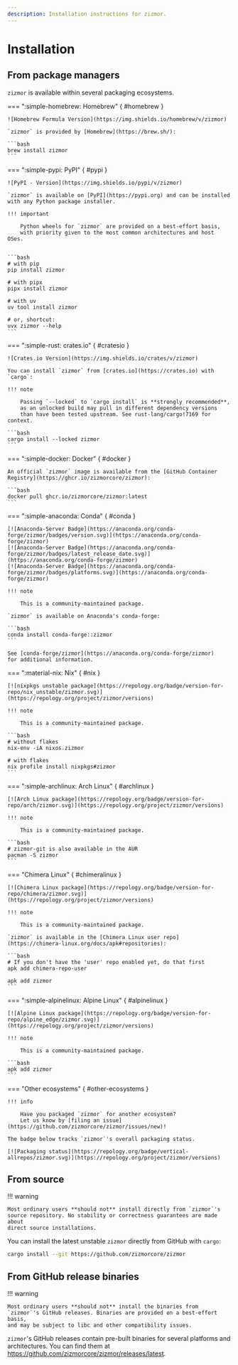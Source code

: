```yaml
---
description: Installation instructions for zizmor.
---
```


# Installation

## From package managers

`zizmor` is available within several packaging ecosystems.

=== ":simple-homebrew: Homebrew" { #homebrew }

    ![Homebrew Formula Version](https://img.shields.io/homebrew/v/zizmor)

    `zizmor` is provided by [Homebrew](https://brew.sh/):

    ```bash
    brew install zizmor
    ```

=== ":simple-pypi: PyPI" { #pypi }

    ![PyPI - Version](https://img.shields.io/pypi/v/zizmor)

    `zizmor` is available on [PyPI](https://pypi.org) and can be installed
    with any Python package installer.

    !!! important

        Python wheels for `zizmor` are provided on a best-effort basis,
        with priority given to the most common architectures and host OSes.


    ```bash
    # with pip
    pip install zizmor

    # with pipx
    pipx install zizmor

    # with uv
    uv tool install zizmor

    # or, shortcut:
    uvx zizmor --help
    ```

=== ":simple-rust: crates.io" { #cratesio }

    ![Crates.io Version](https://img.shields.io/crates/v/zizmor)

    You can install `zizmor` from [crates.io](https://crates.io) with `cargo`:

    !!! note

        Passing `--locked` to `cargo install` is **strongly recommended**,
        as an unlocked build may pull in different dependency versions
        than have been tested upstream. See rust-lang/cargo!7169 for context.

    ```bash
    cargo install --locked zizmor
    ```

=== ":simple-docker: Docker" { #docker }

    An official `zizmor` image is available from the [GitHub Container Registry](https://ghcr.io/zizmorcore/zizmor):

    ```bash
    docker pull ghcr.io/zizmorcore/zizmor:latest
    ```

=== ":simple-anaconda: Conda" { #conda }

    [![Anaconda-Server Badge](https://anaconda.org/conda-forge/zizmor/badges/version.svg)](https://anaconda.org/conda-forge/zizmor)
    [![Anaconda-Server Badge](https://anaconda.org/conda-forge/zizmor/badges/latest_release_date.svg)](https://anaconda.org/conda-forge/zizmor)
    [![Anaconda-Server Badge](https://anaconda.org/conda-forge/zizmor/badges/platforms.svg)](https://anaconda.org/conda-forge/zizmor)

    !!! note

        This is a community-maintained package.

    `zizmor` is available on Anaconda's conda-forge:

    ```bash
    conda install conda-forge::zizmor
    ```

    See [conda-forge/zizmor](https://anaconda.org/conda-forge/zizmor)
    for additional information.


=== ":material-nix: Nix" { #nix }

    [![nixpkgs unstable package](https://repology.org/badge/version-for-repo/nix_unstable/zizmor.svg)](https://repology.org/project/zizmor/versions)

    !!! note

        This is a community-maintained package.

    ```bash
    # without flakes
    nix-env -iA nixos.zizmor

    # with flakes
    nix profile install nixpkgs#zizmor
    ```

=== ":simple-archlinux: Arch Linux" { #archlinux }

    [![Arch Linux package](https://repology.org/badge/version-for-repo/arch/zizmor.svg)](https://repology.org/project/zizmor/versions)

    !!! note

        This is a community-maintained package.

    ```bash
    # zizmor-git is also available in the AUR
    pacman -S zizmor
    ```

=== "Chimera Linux" { #chimeralinux }

    [![Chimera Linux package](https://repology.org/badge/version-for-repo/chimera/zizmor.svg)](https://repology.org/project/zizmor/versions)

    !!! note

        This is a community-maintained package.

    `zizmor` is available in the [Chimera Linux user repo](https://chimera-linux.org/docs/apk#repositories):

    ```bash
    # If you don't have the 'user' repo enabled yet, do that first
    apk add chimera-repo-user

    apk add zizmor
    ```

=== ":simple-alpinelinux: Alpine Linux" { #alpinelinux }

    [![Alpine Linux package](https://repology.org/badge/version-for-repo/alpine_edge/zizmor.svg)](https://repology.org/project/zizmor/versions)

    !!! note

        This is a community-maintained package.

    ```bash
    apk add zizmor
    ```

=== "Other ecosystems" { #other-ecosystems }

    !!! info

        Have you packaged `zizmor` for another ecosystem?
        Let us know by [filing an issue](https://github.com/zizmorcore/zizmor/issues/new)!

    The badge below tracks `zizmor`'s overall packaging status.

    [![Packaging status](https://repology.org/badge/vertical-allrepos/zizmor.svg)](https://repology.org/project/zizmor/versions)

## From source

!!! warning

    Most ordinary users **should not** install directly from `zizmor`'s
    source repository. No stability or correctness guarantees are made about
    direct source installations.

You can install the latest unstable `zizmor` directly from GitHub with `cargo`:

```bash
cargo install --git https://github.com/zizmorcore/zizmor
```

## From GitHub release binaries

!!! warning

    Most ordinary users **should not** install the binaries from
    `zizmor`'s GitHub releases. Binaries are provided on a best-effort basis,
    and may be subject to libc and other compatibility issues.

`zizmor`'s GitHub releases contain pre-built binaries for several platforms
and architectures. You can find them at
<https://github.com/zizmorcore/zizmor/releases/latest>.
